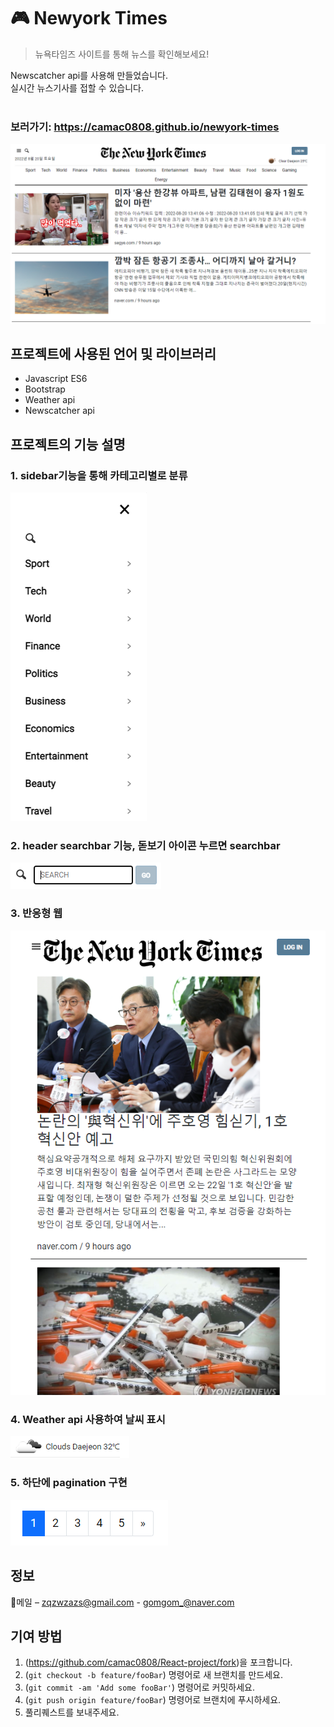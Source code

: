 # 🎮 Newyork Times
> 뉴욕타임즈 사이트를 통해 뉴스를 확인해보세요!

Newscatcher api를 사용해 만들었습니다.<br>
실시간 뉴스기사를 접할 수 있습니다.<br><br>
### 보러가기: <https://camac0808.github.io/newyork-times>

![메인페이지](mainpage.PNG)


## 프로젝트에 사용된 언어 및 라이브러리

* Javascript ES6
* Bootstrap
* Weather api
* Newscatcher api

## 프로젝트의 기능 설명

### 1. sidebar기능을 통해 카테고리별로 분류
![로딩](sidebar.PNG)

### 2. header searchbar 기능, 돋보기 아이콘 누르면 searchbar 
![헤더](searchbar.PNG)

### 3. 반응형 웹
![반응형웹](responsive.PNG)

### 4. Weather api 사용하여 날씨 표시
![날씨](weather.PNG)

### 5. 하단에 pagination 구현
![페이지네이션](pagination.PNG)

## 정보

💌메일 – zqzwzazs@gmail.com - gomgom_@naver.com


## 기여 방법

1. (<https://github.com/camac0808/React-project/fork>)을 포크합니다.
2. (`git checkout -b feature/fooBar`) 명령어로 새 브랜치를 만드세요.
3. (`git commit -am 'Add some fooBar'`) 명령어로 커밋하세요.
4. (`git push origin feature/fooBar`) 명령어로 브랜치에 푸시하세요. 
5. 풀리퀘스트를 보내주세요.

<!-- Markdown link & img dfn's -->
[npm-image]: https://img.shields.io/npm/v/datadog-metrics.svg?style=flat-square
[npm-url]: https://npmjs.org/package/datadog-metrics
[npm-downloads]: https://img.shields.io/npm/dm/datadog-metrics.svg?style=flat-square
[travis-image]: https://img.shields.io/travis/dbader/node-datadog-metrics/master.svg?style=flat-square
[travis-url]: https://travis-ci.org/dbader/node-datadog-metrics
[wiki]: https://github.com/yourname/yourproject/wiki
